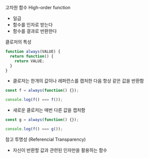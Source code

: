 고차원 함수 High-order function

- 일급
- 함수를 인자로 받는다
- 함수를 결과로 반환한다

클로저의 특성
```javascript
function always(VALUE) {
  return function() {
    return VALUE;
  }
}
```

- 클로저는 한개의 값이나 레퍼런스를 캡처한 다음 항상 같은 값을 반환함

```javascript
const f = always(function() {});

console.log(f() === f());
```

- 새로운 클로저는 매번 다른 값을 캡처함

```javascript
const g = always(function() {});

console.log(f() === g());
```
 
 
참고 투명성 (Referencial Transparency)

- 자신이 반환할 값과 관련된 인자만을 활용하는 함수

